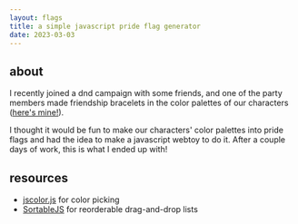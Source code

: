 ```yaml
---
layout: flags
title: a simple javascript pride flag generator
date: 2023-03-03
---
```

## about
I recently joined a dnd campaign with some friends, and one of the party members made friendship bracelets in the color palettes of our characters ([here's mine!](/assets/friendshipbracelet.jpeg)). 

I thought it would be fun to make our characters' color palettes into pride flags and had the idea to make a javascript webtoy to do it. After a couple days of work, this is what I ended up with!

## resources
- [jscolor.js](https://jscolor.com/) for color picking
- [SortableJS](https://sortablejs.github.io/Sortable/) for reorderable drag-and-drop lists